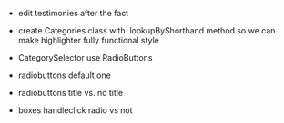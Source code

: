 - edit testimonies after the fact

- create Categories class with .lookupByShorthand method so we can make highlighter fully functional style
- CategorySelector use RadioButtons

- radiobuttons default one
- radiobuttons title vs. no title
- boxes handleclick radio vs not